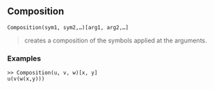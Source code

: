 ## Composition

```
Composition(sym1, sym2,…)[arg1, arg2,…]
```

> creates a composition of the symbols applied at the arguments.


### Examples

```
>> Composition(u, v, w)[x, y]
u(v(w(x,y)))
```